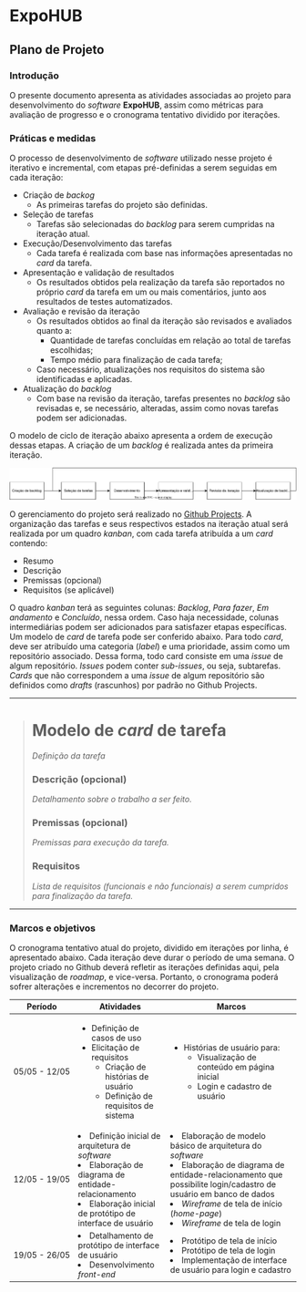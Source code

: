 # ExpoHUB
## Plano de Projeto


### Introdução
O presente documento apresenta as atividades associadas ao projeto para desenvolvimento do *software* **ExpoHUB**, assim como métricas para avaliação de progresso e o cronograma tentativo dividido por iterações.

### Práticas e medidas
O processo de desenvolvimento de _software_ utilizado nesse projeto é iterativo e incremental, com etapas pré-definidas a serem seguidas em cada iteração:

- Criação de *backog*
  - As primeiras tarefas do projeto são definidas.
- Seleção de tarefas
  - Tarefas são selecionadas do *backlog* para serem cumpridas na iteração atual.
- Execução/Desenvolvimento das tarefas
  - Cada tarefa é realizada com base nas informações apresentadas no *card* da tarefa.
- Apresentação e validação de resultados
  - Os resultados obtidos pela realização da tarefa são reportados no próprio *card* da tarefa em um ou mais comentários, junto aos resultados de testes automatizados.
- Avaliação e revisão da iteração
  - Os resultados obtidos ao final da iteração são revisados e avaliados quanto a:
    - Quantidade de tarefas concluídas em relação ao total de tarefas escolhidas;
    - Tempo médio para finalização de cada tarefa;
  - Caso necessário, atualizações nos requisitos do sistema são identificadas e aplicadas. 
- Atualização do *backlog*
  - Com base na revisão da iteração, tarefas presentes no *backlog* são revisadas e, se necessário, alteradas, assim como novas tarefas podem ser adicionadas.

O modelo de ciclo de iteração abaixo apresenta a ordem de execução dessas etapas. A criação de um _backlog_ é realizada antes da primeira iteração.

![Image](images/iteration_model.drawio.svg)

O gerenciamento do projeto será realizado no [Github Projects](https://docs.github.com/en/issues/planning-and-tracking-with-projects). A organização das tarefas e seus respectivos estados na iteração atual será realizada por um quadro _kanban_, com cada tarefa atribuída a um _card_ contendo:

- Resumo
- Descrição
- Premissas (opcional)
- Requisitos (se aplicável)

O quadro *kanban* terá as seguintes colunas: *Backlog*, *Para fazer*, *Em andamento* e *Concluído*, nessa ordem. Caso haja necessidade, colunas intermediárias podem ser adicionados para satisfazer etapas específicas. 
Um modelo de _card_ de tarefa pode ser conferido abaixo. Para todo _card_, deve ser atribuído uma categoria (_label_) e uma prioridade, assim como um repositório associado. Dessa forma, todo card consiste em uma _issue_ de algum repositório. _Issues_ podem conter _sub-issues_, ou seja, subtarefas. *Cards* que não correspondem a uma *issue* de algum repositório são definidos como *drafts* (rascunhos) por padrão no Github Projects.

---
> # Modelo de _card_ de tarefa 
> *Definição da tarefa*
> ### Descrição (opcional)
> *Detalhamento sobre o trabalho a ser feito.*
> ### Premissas (opcional)
> *Premissas para execução da tarefa.*
> ### Requisitos
> *Lista de requisitos (funcionais e não funcionais) a serem cumpridos para finalização da tarefa.*

---

### Marcos e objetivos
O cronograma tentativo atual do projeto, dividido em iterações por linha, é apresentado abaixo. Cada iteração deve durar o período de uma semana. O projeto criado no Github deverá refletir as iterações definidas aqui, pela visualização de *roadmap*, e vice-versa. Portanto, o cronograma poderá sofrer alterações e incrementos no decorrer do projeto.

| Período | Atividades | Marcos |
|:----:|----|----|
| <div style="width:max-content">05/05 - 12/05</div>  | <ul><li>Definição de casos de uso</li><li>Elicitação de requisitos<ul><li>Criação de histórias de usuário</li><li>Definição de requisitos de sistema</li></ul></li> | <ul><li>Histórias de usuário para: <ul><li>Visualização de conteúdo em página inicial</li><li>Login e cadastro de usuário</li></ul></li></ul> |
| <div style="width:max-content">12/05 - 19/05</div> | <li>Definição inicial de arquitetura de *software*</li><li>Elaboração de diagrama de entidade-relacionamento</li><li>Elaboração inicial de protótipo de interface de usuário</li> | <li>Elaboração de modelo básico de arquitetura do *software*</li><li>Elaboração de diagrama de entidade-relacionamento que possibilite login/cadastro de usuário em banco de dados</li><li>*Wireframe* de tela de início (*home-page*)</li><li>*Wireframe* de tela de login</li> |
|<div style="width:max-content">19/05 - 26/05</div>| <li>Detalhamento de protótipo de interface de usuário</li><li>Desenvolvimento *front-end*</li>| <li>Protótipo de tela de início</li><li>Protótipo de tela de login</li><li>Implementação de interface de usuário para login e cadastro</li> |
